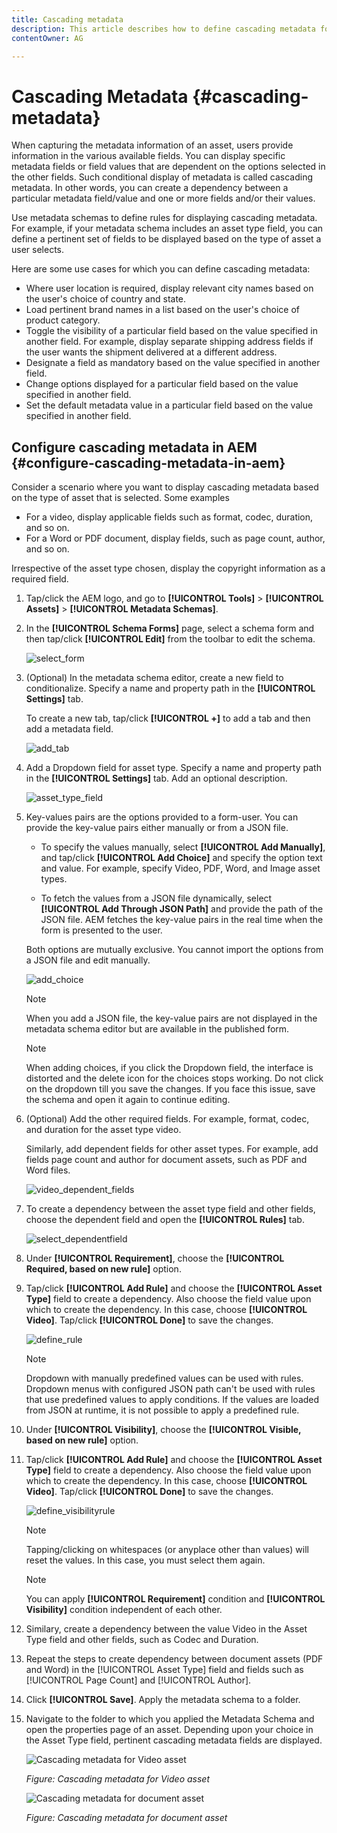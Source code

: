 ```yaml
---
title: Cascading metadata
description: This article describes how to define cascading metadata for assets.
contentOwner: AG

---
```


# Cascading Metadata {#cascading-metadata}

When capturing the metadata information of an asset, users provide information in the various available fields. You can display specific metadata fields or field values that are dependent on the options selected in the other fields. Such conditional display of metadata is called cascading metadata. In other words, you can create a dependency between a particular metadata field/value and one or more fields and/or their values.

Use metadata schemas to define rules for displaying cascading metadata. For example, if your metadata schema includes an asset type field, you can define a pertinent set of fields to be displayed based on the type of asset a user selects.

Here are some use cases for which you can define cascading metadata:

* Where user location is required, display relevant city names based on the user's choice of country and state.
* Load pertinent brand names in a list based on the user's choice of product category.
* Toggle the visibility of a particular field based on the value specified in another field. For example, display separate shipping address fields if the user wants the shipment delivered at a different address.
* Designate a field as mandatory based on the value specified in another field.
* Change options displayed for a particular field based on the value specified in another field.
* Set the default metadata value in a particular field based on the value specified in another field.

## Configure cascading metadata in AEM {#configure-cascading-metadata-in-aem}

Consider a scenario where you want to display cascading metadata based on the type of asset that is selected. Some examples

* For a video, display applicable fields such as format, codec, duration, and so on.
* For a Word or PDF document, display fields, such as page count, author, and so on.

Irrespective of the asset type chosen, display the copyright information as a required field.

1. Tap/click the AEM logo, and go to **[!UICONTROL Tools]** > **[!UICONTROL Assets]** > **[!UICONTROL Metadata Schemas]**.
1. In the **[!UICONTROL Schema Forms]** page, select a schema form and then tap/click **[!UICONTROL Edit]** from the toolbar to edit the schema.

   ![select_form](assets/select_form.png)

1. (Optional) In the metadata schema editor, create a new field to conditionalize. Specify a name and property path in the **[!UICONTROL Settings]** tab.

   To create a new tab, tap/click **[!UICONTROL +]** to add a tab and then add a metadata field.

   ![add_tab](assets/add_tab.png)

1. Add a Dropdown field for asset type. Specify a name and property path in the **[!UICONTROL Settings]** tab. Add an optional description.

   ![asset_type_field](assets/asset_type_field.png)

1. Key-values pairs are the options provided to a form-user. You can provide the key-value pairs either manually or from a JSON file.

    * To specify the values manually, select **[!UICONTROL Add Manually]**, and tap/click **[!UICONTROL Add Choice]** and specify the option text and value. For example, specify Video, PDF, Word, and Image asset types.

    * To fetch the values from a JSON file dynamically, select **[!UICONTROL Add Through JSON Path]** and provide the path of the JSON file. AEM fetches the key-value pairs in the real time when the form is presented to the user.

   Both options are mutually exclusive. You cannot import the options from a JSON file and edit manually.

   ![add_choice](assets/add_choice.png)

   >[!NOTE]
   >
   >When you add a JSON file, the key-value pairs are not displayed in the metadata schema editor but are available in the published form.

   >[!NOTE]
   >
   >When adding choices, if you click the Dropdown field, the interface is distorted and the delete icon for the choices stops working. Do not click on the dropdown till you save the changes. If you face this issue, save the schema and open it again to continue editing.

1. (Optional) Add the other required fields. For example, format, codec, and duration for the asset type video.

   Similarly, add dependent fields for other asset types. For example, add fields page count and author for document assets, such as PDF and Word files.

   ![video_dependent_fields](assets/video_dependent_fields.png)

1. To create a dependency between the asset type field and other fields, choose the dependent field and open the **[!UICONTROL Rules]** tab.

   ![select_dependentfield](assets/select_dependentfield.png)

1. Under **[!UICONTROL Requirement]**, choose the **[!UICONTROL Required, based on new rule]** option.
1. Tap/click **[!UICONTROL Add Rule]** and choose the **[!UICONTROL Asset Type]** field to create a dependency. Also choose the field value upon which to create the dependency. In this case, choose **[!UICONTROL Video]**. Tap/click **[!UICONTROL Done]** to save the changes.

   ![define_rule](assets/define_rule.png)

   >[!NOTE]
   >
   >Dropdown with manually predefined values can be used with rules. Dropdown menus with configured JSON path can't be used with rules that use predefined values to apply conditions. If the values are loaded from JSON at runtime, it is not possible to apply a predefined rule.

1. Under **[!UICONTROL Visibility]**, choose the **[!UICONTROL Visible, based on new rule]** option.

1. Tap/click **[!UICONTROL Add Rule]** and choose the **[!UICONTROL Asset Type]** field to create a dependency. Also choose the field value upon which to create the dependency. In this case, choose **[!UICONTROL Video]**. Tap/click **[!UICONTROL Done]** to save the changes.

   ![define_visibilityrule](assets/define_visibilityrule.png)

   >[!NOTE]
   >
   >Tapping/clicking on whitespaces (or anyplace other than values) will reset the values. In this case, you must select them again.

   >[!NOTE]
   >
   >You can apply **[!UICONTROL Requirement]** condition and **[!UICONTROL Visibility]** condition independent of each other.

1. Similary, create a dependency between the value Video in the Asset Type field and other fields, such as Codec and Duration.
1. Repeat the steps to create dependency between document assets (PDF and Word) in the [!UICONTROL Asset Type] field and fields such as [!UICONTROL Page Count] and [!UICONTROL Author].
1. Click **[!UICONTROL Save]**. Apply the metadata schema to a folder.

1. Navigate to the folder to which you applied the Metadata Schema and open the properties page of an asset. Depending upon your choice in the Asset Type field, pertinent cascading metadata fields are displayed.

   ![Cascading metadata for Video asset](assets/video_asset.png)

   *Figure: Cascading metadata for Video asset*

   ![Cascading metadata for document asset](assets/doc_type_fields.png)

   *Figure: Cascading metadata for document asset*
